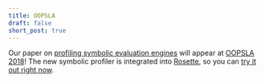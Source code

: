 ```yaml
---
title: OOPSLA
draft: false
short_post: true
---
```


Our paper on [profiling symbolic evaluation engines][sympro]
will appear at [OOPSLA 2018]!
The new symbolic profiler is integrated into [Rosette][],
so you can [try it out right now][perf].

[sympro]: https://unsat.cs.washington.edu/projects/sympro/
[OOPSLA 2018]: https://conf.researchr.org/track/splash-2018/splash-2018-OOPSLA
[rosette]: https://emina.github.io/rosette
[perf]: https://docs.racket-lang.org/rosette-guide/ch_performance.html#%28part._sec~3asympro%29